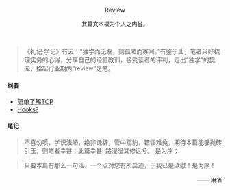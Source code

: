 <p align='center'>Review</p>  
<p align='center'><font size=2>其篇文本根为个人之内省。</font></p>
<br>

>《礼记·学记》有云：“独学而无友，则孤陋而寡闻。”有鉴于此，笔者只好梳理实务的心得，分享自己的经验教训，接受读者的评判，走出“独学”的樊笼，拾起行业期内“review”之笔。


#### 纲要
- [简单了解TCP](https://github.com/lianglei-git/review/blob/master/s/once-tcp.md)
- [Hooks?](https://github.com/lianglei-git/review/blob/master/s/once-hooks.md)


#### 尾记
> 不喜勿喷，学识浅陋，绝非谦辞，管中窥豹，错谬难免，期待本篇能够抛砖引玉，则笔者幸甚！此篇幸甚! 路漫漫其修远兮。 是为序；

> 只要本篇有那么一句话、一个点对您有所启迪，于我已是欣慰！是为序！

<p align="right">—— 麻雀</p>
